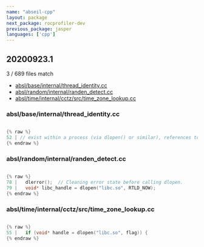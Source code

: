 ```yaml
---
name: "abseil-cpp"
layout: package
next_package: rocprofiler-dev
previous_package: jasper
languages: ['cpp']
---
```

## 20200923.1
3 / 689 files match

 - [absl/base/internal/thread_identity.cc](#abslbaseinternalthread_identitycc)
 - [absl/random/internal/randen_detect.cc](#abslrandominternalranden_detectcc)
 - [absl/time/internal/cctz/src/time_zone_lookup.cc](#absltimeinternalcctzsrctime_zone_lookupcc)

### absl/base/internal/thread_identity.cc

```cpp

{% raw %}
52 | // exist within a process (via dlopen() or similar), references to
{% endraw %}

```
### absl/random/internal/randen_detect.cc

```cpp

{% raw %}
78 |   dlerror();  // Cleaning error state before calling dlopen.
79 |   void* libc_handle = dlopen("libc.so", RTLD_NOW);
{% endraw %}

```
### absl/time/internal/cctz/src/time_zone_lookup.cc

```cpp

{% raw %}
55 |   if (void* handle = dlopen("libc.so", flag)) {
{% endraw %}

```